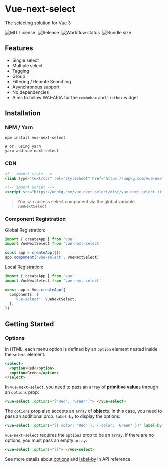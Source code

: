 # Vue-next-select

The selecting solution for Vue 3

![MIT License](https://img.shields.io/github/license/iendeavor/vue-next-select?color=%236f41b8)&nbsp;
![Release](https://img.shields.io/npm/v/vue-next-select?color=%23414db8&label=release)&nbsp;
![Workflow status](https://github.com/iendeavor/vue-next-select/workflows/CI/badge.svg)&nbsp;
![Bundle size](https://img.shields.io/bundlephobia/minzip/vue-next-select)

## Features

- Single select
- Multiple select
- Tagging
- Group
- Filtering / Remote Searching
- Asynchronous support
- No dependencies
- Aims to follow WAI-ARIA for the `combobox` and `listbox` widget

## Installation

### NPM / Yarn

```shell
npm install vue-next-select

# or, using yarn
yarn add vue-next-select
```

### CDN

```html
<!-- import style -->
<link type="text/css" rel="stylesheet" href="https://unpkg.com/vue-next-select/dist/index.min.css" />

<!-- import script -->
<script src="https://unpkg.com/vue-next-select/dist/vue-next-select.iife.prod.js"></script>
```

> You can access select component via the global variable `VueNextSelect`

### Component Registration

Global Registration:

```ts
import { createApp } from 'vue'
import VueNextSelect from 'vue-next-select'

const app = createApp({})
app.component('vue-select', VueNextSelect)
```

Local Registration:

```ts
import { createApp } from 'vue'
import VueNextSelect from 'vue-next-select'

const app = Vue.createApp({
  components: {
    'vue-select': VueNextSelect,
  },
})
```

## Getting Started

### Options

In HTML, each menu option is defined by an `option` element nested inside the `select` element:

```html
<select>
  <option>Red</option>
  <option>Green</option>
</select>
```

In `vue-next-select`, you need to pass an `array` of **primitive value**s through an `options` prop:

```html
<vue-select :options="['Red', 'Green']"> </vue-select>
```

The `options` prop also accepts an `array` of **object**s. In this case, you need to pass an additional prop: `label-by`
to display the options:

```html
<vue-select :options="[{ color: 'Red' }, { color: 'Green' }]" label-by="color"> </vue-select>
```

`vue-next-select` requires the `options` prop to be an `array`, if there are no options, you must pass an empty `array`:

```html
<vue-select :options="[]"> </vue-select>
```

See more details about [options](/api-reference#options) and [label-by](/api-reference#label-by) in API reference.
